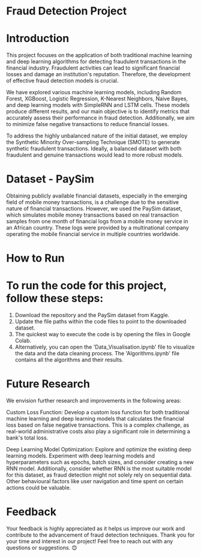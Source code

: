 # Fraud Detection Project

 # Introduction

This project focuses on the application of both traditional machine learning and deep learning algorithms for detecting fraudulent transactions in the financial industry. Fraudulent activities can lead to significant financial losses and damage an institution's reputation. Therefore, the development of effective fraud detection models is crucial.

We have explored various machine learning models, including Random Forest, XGBoost, Logistic Regression, K-Nearest Neighbors, Naive Bayes, and deep learning models with SimpleRNN and LSTM cells. These models produce different results, and our main objective is to identify metrics that accurately assess their performance in fraud detection. Additionally, we aim to minimize false negative transactions to reduce financial losses.

To address the highly unbalanced nature of the initial dataset, we employ the Synthetic Minority Over-sampling Technique (SMOTE) to generate synthetic fraudulent transactions. Ideally, a balanced dataset with both fraudulent and genuine transactions would lead to more robust models.

# Dataset - PaySim

Obtaining publicly available financial datasets, especially in the emerging field of mobile money transactions, is a challenge due to the sensitive nature of financial transactions. However, we used the PaySim dataset, which simulates mobile money transactions based on real transaction samples from one month of financial logs from a mobile money service in an African country. These logs were provided by a multinational company operating the mobile financial service in multiple countries worldwide.

# How to Run

# To run the code for this project, follow these steps:

1. Download the repository and the PaySim dataset from Kaggle.
2. Update the file paths within the code files to point to the downloaded dataset.
3. The quickest way to execute the code is by opening the files in Google Colab.
4. Alternatively, you can open the 'Data_Visualisation.ipynb' file to visualize the data and the data cleaning process. The 'Algorithms.ipynb' file contains all the algorithms and their results.


 # Future Research

We envision further research and improvements in the following areas:

Custom Loss Function:  Develop a custom loss function for both traditional machine learning and deep learning models that calculates the financial loss based on false negative transactions. This is a complex challenge, as real-world administrative costs also play a significant role in determining a bank's total loss.

Deep Learning Model Optimization: Explore and optimize the existing deep learning models. Experiment with deep learning models and hyperparameters such as epochs, batch sizes, and consider creating a new RNN model. Additionally, consider whether RNN is the most suitable model for this dataset, as fraud detection might not solely rely on sequential data. Other behavioural factors like user navigation and time spent on certain actions could be valuable.

 # Feedback

Your feedback is highly appreciated as it helps us improve our work and contribute to the advancement of fraud detection techniques. Thank you for your time and interest in our project!
Feel free to reach out with any questions or suggestions. 😊
